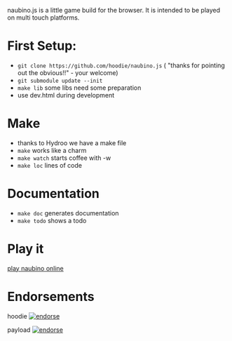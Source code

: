 naubino.js is a little game build for the browser. It is intended to be played on multi touch platforms.



# First Setup:

  * `git clone https://github.com/hoodie/naubino.js` ( "thanks for pointing out the obvious!!" - your welcome)
  * `git submodule update --init`
  * `make lib` some libs need some preparation
  * use dev.html during development

# Make
  * thanks to Hydroo we have a make file
  * `make` works like a charm
  * `make watch` starts coffee with -w 
  * `make loc` lines of code

# Documentation
  * `make doc` generates documentation
  * `make todo` shows a todo


# Play it
  [play naubino online]( http://hoodie.github.com/naubino.js )

# Endorsements

hoodie [![endorse](http://api.coderwall.com/hoodie/endorsecount.png)](http://coderwall.com/hoodie) 

payload [![endorse](http://api.coderwall.com/payload/endorsecount.png)](http://coderwall.com/payload) 
